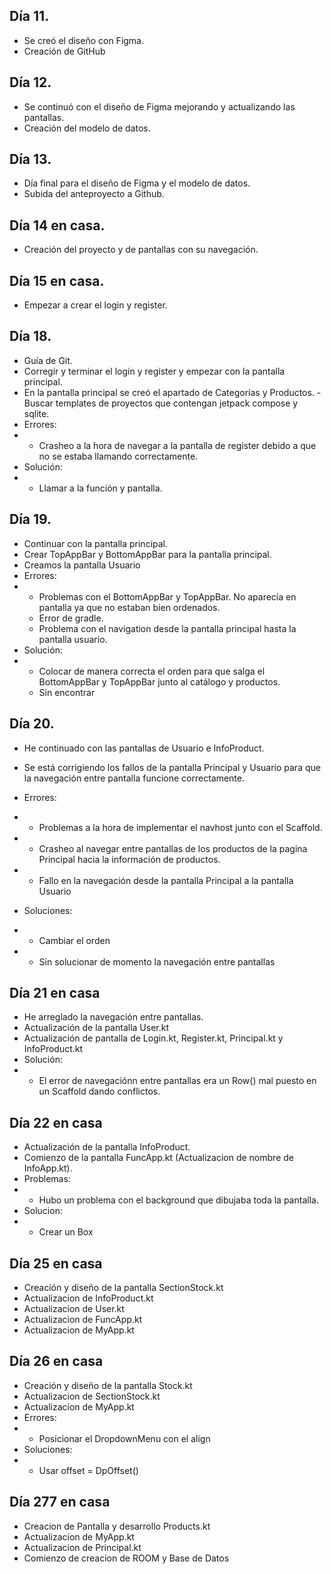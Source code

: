 ## Día 11.
- Se creó el diseño con Figma.
- Creación de GitHub

## Día 12.
- Se continuó con el diseño de Figma mejorando y actualizando las pantallas.
- Creación del modelo de datos.

## Día 13.
- Día final para el diseño de Figma y el modelo de datos.
- Subida del anteproyecto a Github.

## Día 14 en casa.
- Creación del proyecto y de pantallas con su navegación.

## Día 15 en casa.
- Empezar a crear el login y register.

## Día 18.
- Guía de Git.
- Corregir y terminar el login y register y empezar con la pantalla principal.
- En la pantalla principal se creó el apartado de Categorías y Productos.
 -Buscar templates de proyectos que contengan jetpack compose y sqlite.
- Errores:
- - Crasheo a la hora de navegar a la pantalla de register debido a que no se estaba llamando correctamente.
- Solución:
- - Llamar a la función y pantalla.

## Día 19.
- Continuar con la pantalla principal.
- Crear TopAppBar y BottomAppBar para la pantalla principal.
- Creamos la pantalla Usuario
- Errores:
- - Problemas con el BottomAppBar y TopAppBar. No aparecía en pantalla ya que no estaban bien ordenados.
  -  Error de gradle.
  -   Problema con el navigation desde la pantalla principal hasta la pantalla usuario.
- Solución:
- - Colocar de manera correcta el orden para que salga el BottomAppBar y TopAppBar junto al catálogo y productos.
  - Sin encontrar

## Día 20.
- He continuado con las pantallas de Usuario e InfoProduct.
- Se está corrigiendo los fallos de la pantalla Principal y Usuario para que la navegación entre pantalla funcione correctamente.
- Errores:
- - Problemas a la hora de implementar el navhost junto con el Scaffold.
- - Crasheo al navegar entre pantallas de los productos de la pagina Principal hacia la información de productos.
- - Fallo en la navegación desde la pantalla Principal a la pantalla Usuario

- Soluciones:
- - Cambiar el orden
- - Sin solucionar de momento la navegación entre pantallas

 ## Día 21 en casa
 - He arreglado la navegación entre pantallas.
 - Actualización de la pantalla User.kt
 - Actualización de pantalla de Login.kt, Register.kt, Principal.kt y InfoProduct.kt
 - Solución:
 - - El error de navegaciónn entre pantallas era un Row() mal puesto en un Scaffold dando conflictos.
  
## Día 22 en casa
- Actualización de la pantalla InfoProduct.
- Comienzo de la pantalla FuncApp.kt (Actualizacion de nombre de InfoApp.kt).
- Problemas:
-  - Hubo un problema con el background que dibujaba toda la pantalla.
- Solucion:
-  - Crear un Box

## Día 25 en casa
- Creación y diseño de la pantalla SectionStock.kt 
- Actualizacion de InfoProduct.kt
- Actualizacion de User.kt
- Actualizacion de FuncApp.kt
- Actualizacion de MyApp.kt

## Día 26 en casa
- Creación y diseño de la pantalla Stock.kt
- Actualizacion de SectionStock.kt
- Actualizacion de MyApp.kt
- Errores:
-  - Posicionar el DropdownMenu con el align
- Soluciones:
-  - Usar offset = DpOffset()

##  Día 277 en casa
- Creacion de Pantalla y desarrollo Products.kt
- Actualizacion de MyApp.kt
- Actualizacion de Principal.kt
- Comienzo de creacion de ROOM y Base de Datos
